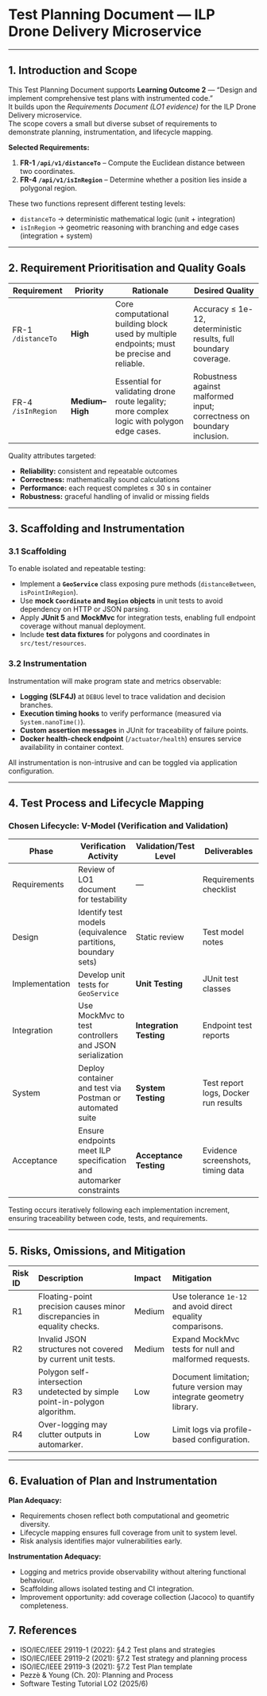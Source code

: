 # Test Planning Document — ILP Drone Delivery Microservice

---

## 1. Introduction and Scope
This Test Planning Document supports **Learning Outcome 2** — “Design and implement comprehensive test plans with instrumented code.”  
It builds upon the *Requirements Document (LO1 evidence)* for the ILP Drone Delivery microservice.  
The scope covers a small but diverse subset of requirements to demonstrate planning, instrumentation, and lifecycle mapping.

**Selected Requirements:**
1. **FR-1 `/api/v1/distanceTo`** – Compute the Euclidean distance between two coordinates.  
2. **FR-4 `/api/v1/isInRegion`** – Determine whether a position lies inside a polygonal region.

These two functions represent different testing levels:
- `distanceTo` → deterministic mathematical logic (unit + integration)
- `isInRegion` → geometric reasoning with branching and edge cases (integration + system)

---

## 2. Requirement Prioritisation and Quality Goals
| Requirement | Priority | Rationale | Desired Quality |
|--------------|-----------|------------|----------------|
| FR-1 `/distanceTo` | **High** | Core computational building block used by multiple endpoints; must be precise and reliable. | Accuracy ≤ 1e-12, deterministic results, full boundary coverage. |
| FR-4 `/isInRegion` | **Medium–High** | Essential for validating drone route legality; more complex logic with polygon edge cases. | Robustness against malformed input; correctness on boundary inclusion. |

Quality attributes targeted:
- **Reliability:** consistent and repeatable outcomes  
- **Correctness:** mathematically sound calculations  
- **Performance:** each request completes ≤ 30 s in container  
- **Robustness:** graceful handling of invalid or missing fields  

---

## 3. Scaffolding and Instrumentation

### 3.1 Scaffolding
To enable isolated and repeatable testing:
- Implement a **`GeoService`** class exposing pure methods (`distanceBetween`, `isPointInRegion`).
- Use **mock `Coordinate` and `Region` objects** in unit tests to avoid dependency on HTTP or JSON parsing.
- Apply **JUnit 5** and **MockMvc** for integration tests, enabling full endpoint coverage without manual deployment.
- Include **test data fixtures** for polygons and coordinates in `src/test/resources`.

### 3.2 Instrumentation
Instrumentation will make program state and metrics observable:
- **Logging (SLF4J)** at `DEBUG` level to trace validation and decision branches.
- **Execution timing hooks** to verify performance (measured via `System.nanoTime()`).
- **Custom assertion messages** in JUnit for traceability of failure points.
- **Docker health-check endpoint** (`/actuator/health`) ensures service availability in container context.

All instrumentation is non-intrusive and can be toggled via application configuration.

---

## 4. Test Process and Lifecycle Mapping

### Chosen Lifecycle: **V-Model (Verification and Validation)**
| Phase | Verification Activity | Validation/Test Level | Deliverables |
|--------|----------------------|----------------------|--------------|
| Requirements | Review of LO1 document for testability | — | Requirements checklist |
| Design | Identify test models (equivalence partitions, boundary sets) | Static review | Test model notes |
| Implementation | Develop unit tests for `GeoService` | **Unit Testing** | JUnit test classes |
| Integration | Use MockMvc to test controllers and JSON serialization | **Integration Testing** | Endpoint test reports |
| System | Deploy container and test via Postman or automated suite | **System Testing** | Test report logs, Docker run results |
| Acceptance | Ensure endpoints meet ILP specification and automarker constraints | **Acceptance Testing** | Evidence screenshots, timing data |

Testing occurs iteratively following each implementation increment, ensuring traceability between code, tests, and requirements.

---

## 5. Risks, Omissions, and Mitigation

| Risk ID | Description | Impact | Mitigation |
|:--|:--|:--|:--|
| R1 | Floating-point precision causes minor discrepancies in equality checks. | Medium | Use tolerance `1e-12` and avoid direct equality comparisons. |
| R2 | Invalid JSON structures not covered by current unit tests. | Medium | Expand MockMvc tests for null and malformed requests. |
| R3 | Polygon self-intersection undetected by simple point-in-polygon algorithm. | Low | Document limitation; future version may integrate geometry library. |
| R4 | Over-logging may clutter outputs in automarker. | Low | Limit logs via profile-based configuration. |

---

## 6. Evaluation of Plan and Instrumentation

**Plan Adequacy:**  
- Requirements chosen reflect both computational and geometric diversity.  
- Lifecycle mapping ensures full coverage from unit to system level.  
- Risk analysis identifies major vulnerabilities early.

**Instrumentation Adequacy:**  
- Logging and metrics provide observability without altering functional behaviour.  
- Scaffolding allows isolated testing and CI integration.  
- Improvement opportunity: add coverage collection (Jacoco) to quantify completeness.

## 7. References
- ISO/IEC/IEEE 29119-1 (2022): §4.2 Test plans and strategies  
- ISO/IEC/IEEE 29119-2 (2021): §7.2 Test strategy and planning process  
- ISO/IEC/IEEE 29119-3 (2021): §7.2 Test Plan template  
- Pezzè & Young (Ch. 20): Planning and Process  
- Software Testing Tutorial LO2 (2025/6)
